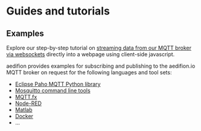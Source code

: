 # Guides and tutorials

## Examples 

Explore our step-by-step tutorial on [streaming data from our MQTT broker via websockets](websockets.md) directly into a webpage using client-side javascript.

aedifion provides examples for subscribing and publishing to the aedifion.io MQTT broker on request for the following languages and tool sets:

* [Eclipse Paho MQTT Python library](https://pypi.org/project/paho-mqtt/)
* [Mosquitto command line tools](https://mosquitto.org/download/)
* [MQTT.fx](https://mqttfx.jensd.de/)
* [Node-RED](https://nodered.org/)
* [Matlab](https://www.mathworks.com/help/thingspeak/mqtt-api.html)
* [Docker](https://www.docker.com/)
* ...

